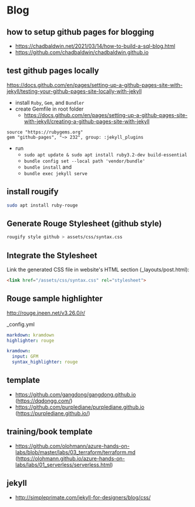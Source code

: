 # Blog

## how to setup github pages for blogging
- https://chadbaldwin.net/2021/03/14/how-to-build-a-sql-blog.html
- https://github.com/chadbaldwin/chadbaldwin.github.io

## test github pages locally
https://docs.github.com/en/pages/setting-up-a-github-pages-site-with-jekyll/testing-your-github-pages-site-locally-with-jekyll
- install `Ruby`, `Gem`, and `Bundler`
- create Gemfile in root folder
  - https://docs.github.com/en/pages/setting-up-a-github-pages-site-with-jekyll/creating-a-github-pages-site-with-jekyll
```
source "https://rubygems.org"
gem "github-pages", "~> 232", group: :jekyll_plugins
```
- run
  - `sudo apt update & sudo apt install ruby3.2-dev build-essential`
  - `bundle config set --local path 'vendor/bundle'`
  - `bundle install` and
  - `bundle exec jekyll serve`


## install rougify
```sh
sudo apt install ruby-rouge
```

## Generate Rouge Stylesheet (github style)
```sh
rougify style github > assets/css/syntax.css
```

## Integrate the Stylesheet
Link the generated CSS file in website's HTML <head> section (_layouts/post.html):
```html
<link href="/assets/css/syntax.css" rel="stylesheet">
```

## Rouge sample highlighter
http://rouge.jneen.net/v3.26.0/r/

_config.yml
```yaml
markdown: kramdown
highlighter: rouge

kramdown:
  input: GFM
  syntax_highlighter: rouge
```

## template
- https://github.com/gangdong/gangdong.github.io (https://dqdongg.com/)
- https://github.com/purplediane/purplediane.github.io (https://purplediane.github.io/)

## training/book template
- https://github.com/olohmann/azure-hands-on-labs/blob/master/labs/03_terraform/terraform.md (https://olohmann.github.io/azure-hands-on-labs/labs/01_serverless/serverless.html)

## jekyll
- http://simpleprimate.com/jekyll-for-designers/blog/css/
